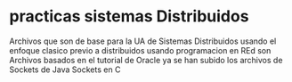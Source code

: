 # practicas sistemas Distribuidos
Archivos que son de base para la UA de Sistemas Distribuidos
usando el enfoque clasico previo a distribuidos usando programacion en REd
son Archivos basados en el tutorial de Oracle
ya se han subido los archivos de 
Sockets de Java 
Sockets en C 
